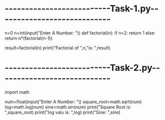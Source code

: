 # --------------------------Task-1.py----------------------------
n=0
n=int(input("Enter A Number: "))
def factorial(n):
 if n<2:
    return 1
 else:
   return n*(factorial(n-1))
 
result=factorial(n)
print("Factorial of ",n,"is: ",result)

# --------------------------Task-2.py----------------------------
import math

num=float(input("Enter A Number: "))
square_root=math.sqrt(num)
log=math.log(num)
sine=math.sin(num)
print("Square Root is: ",square_root)
print("log valu is: ",log)
print("Sine: ",sine)
